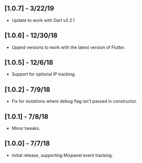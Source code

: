 ## [1.0.7] - 3/22/19

* Update to work with Dart v2.2.1

## [1.0.6] - 12/30/18

* Upped versions to work with the latest version of Flutter.

## [1.0.5] - 12/6/18

* Support for optional IP tracking.

## [1.0.2] - 7/9/18

* Fix for siutations where debug flag isn't passed in constructor.

## [1.0.1] - 7/8/18

* Minor tweaks.

## [1.0.0] - 7/7/18

* Initial release, supporting Mixpanel event tracking.
